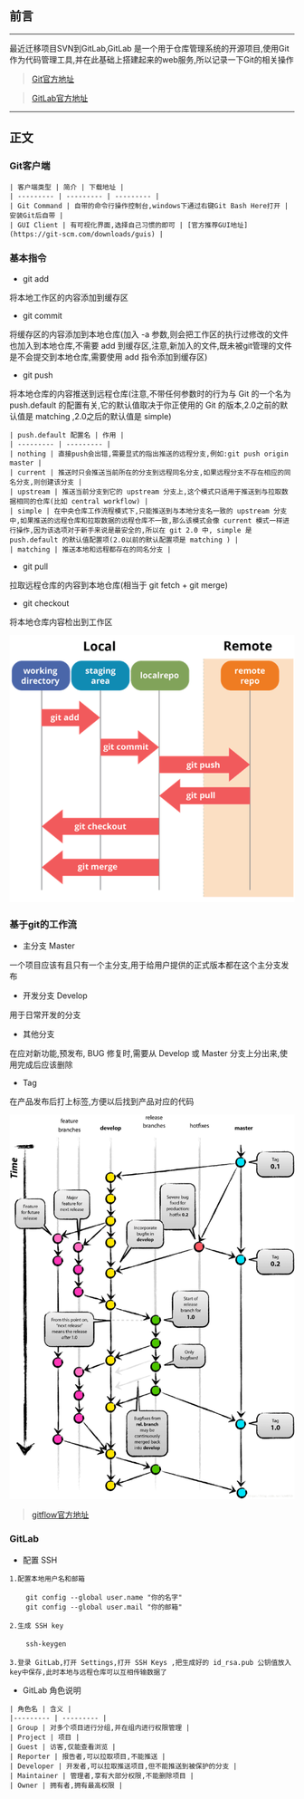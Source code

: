 ## 前言
***
最近迁移项目SVN到GitLab,GitLab 是一个用于仓库管理系统的开源项目,使用Git作为代码管理工具,并在此基础上搭建起来的web服务,所以记录一下Git的相关操作

> [Git官方地址](https://git-scm.com/)

> [GitLab官方地址](https://about.gitlab.com/)

***

## 正文

   ### Git客户端

    | 客户端类型 | 简介 | 下载地址 |
    | --------- | --------- | --------- |
    | Git Command | 自带的命令行操作控制台,windows下通过右键Git Bash Here打开 | 安装Git后自带 |
    | GUI Client | 有可视化界面,选择自己习惯的即可 | [官方推荐GUI地址](https://git-scm.com/downloads/guis) |

   ### 基本指令
   - git add
   
   将本地工作区的内容添加到缓存区

   - git commit
   
   将缓存区的内容添加到本地仓库(加入 -a 参数,则会把工作区的执行过修改的文件也加入到本地仓库,不需要 add 到缓存区,注意,新加入的文件,既未被git管理的文件是不会提交到本地仓库,需要使用 add 指令添加到缓存区)

   - git push
   
   将本地仓库的内容推送到远程仓库(注意,不带任何参数时的行为与 Git 的一个名为 push.default 的配置有关,它的默认值取决于你正使用的 Git 的版本,2.0之前的默认值是 matching ,2.0之后的默认值是 simple)

    | push.default 配置名 | 作用 |
    | --------- | --------- |
    | nothing | 直接push会出错,需要显式的指出推送的远程分支,例如:git push origin master |
    | current | 推送时只会推送当前所在的分支到远程同名分支,如果远程分支不存在相应的同名分支,则创建该分支 |
    | upstream | 推送当前分支到它的 upstream 分支上,这个模式只适用于推送到与拉取数据相同的仓库(比如 central workflow) |
    | simple | 在中央仓库工作流程模式下,只能推送到与本地分支名一致的 upstream 分支中,如果推送的远程仓库和拉取数据的远程仓库不一致,那么该模式会像 current 模式一样进行操作,因为该选项对于新手来说是最安全的,所以在 git 2.0 中, simple 是 push.default 的默认值配置项(2.0以前的默认配置项是 matching ) |
    | matching | 推送本地和远程都存在的同名分支 |

   - git pull
   
   拉取远程仓库的内容到本地仓库(相当于 git fetch + git merge)

   - git checkout 
   
   将本地仓库内容检出到工作区
    
   ![流程图](https://github.com/espaja/blog/blob/master/201903/1.png?raw=true)

   ### 基于git的工作流
   
   - 主分支 Master
   
   一个项目应该有且只有一个主分支,用于给用户提供的正式版本都在这个主分支发布
   
   - 开发分支 Develop
   
   用于日常开发的分支

   - 其他分支
   
   在应对新功能,预发布, BUG 修复时,需要从 Develop 或 Master 分支上分出来,使用完成后应该删除

   - Tag
   
   在产品发布后打上标签,方便以后找到产品对应的代码

   ![git工作流程图](https://github.com/espaja/blog/blob/master/201903/2.png?raw=true)
   
   > [gitflow官方地址](https://nvie.com/posts/a-successful-git-branching-model/)

   ### GitLab
   
   - 配置 SSH
   
    1.配置本地用户名和邮箱
        
        git config --global user.name "你的名字"
        git config --global user.mail "你的邮箱"
        
    2.生成 SSH key
    
        ssh-keygen
        
    3.登录 GitLab,打开 Settings,打开 SSH Keys ,把生成好的 id_rsa.pub 公钥值放入key中保存,此时本地与远程仓库可以互相传输数据了

   - GitLab 角色说明
   
    | 角色名 | 含义 | 
    |--------- | --------- |
    | Group | 对多个项目进行分组,并在组内进行权限管理 |
    | Project | 项目 |
    | Guest | 访客,仅能查看浏览 |
    | Reporter | 报告者,可以拉取项目,不能推送 |
    | Developer | 开发者,可以拉取推送项目,但不能推送到被保护的分支 |
    | Maintainer | 管理者,享有大部分权限,不能删除项目 |
    | Owner | 拥有者,拥有最高权限 |

